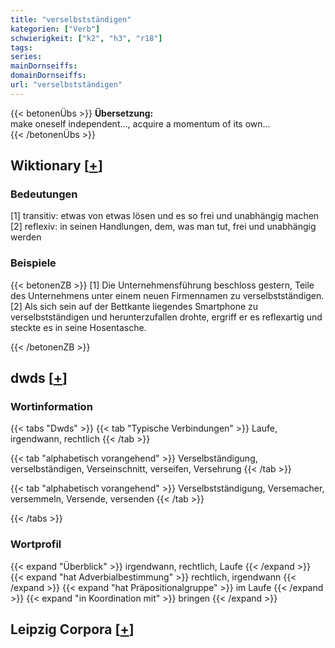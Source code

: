 ```yaml
---
title: "verselbstständigen"
kategorien: ["Verb"]
schwierigkeit: ["k2", "h3", "r18"]
tags:
series:
mainDornseiffs:
domainDornseiffs:
url: "verselbstständigen"
---
```


{{< betonenÜbs >}}
**Übersetzung:**  
make oneself independent..., acquire a momentum of its own...  
{{< /betonenÜbs >}}

## Wiktionary [[+](https://de.wiktionary.org/wiki/verselbstständigen)]

### Bedeutungen
[1] transitiv: etwas von etwas lösen und es so frei und unabhängig machen  
[2] reflexiv: in seinen Handlungen, dem, was man tut, frei und unabhängig werden  

### Beispiele
{{< betonenZB >}}
[1] Die Unternehmensführung beschloss gestern, Teile des Unternehmens unter einem neuen Firmennamen zu verselbstständigen.  
[2] Als sich sein auf der Bettkante liegendes Smartphone zu verselbstständigen und herunterzufallen drohte, ergriff er es reflexartig und steckte es in seine Hosentasche.  

{{< /betonenZB >}}


## dwds [[+](https://www.dwds.de/wb/verselbstständigen)]

### Wortinformation
{{< tabs "Dwds" >}}
{{< tab "Typische Verbindungen" >}}
Laufe, irgendwann, rechtlich
{{< /tab >}}

{{< tab "alphabetisch vorangehend" >}}
Verselbständigung, verselbständigen, Verseinschnitt, verseifen, Versehrung
{{< /tab >}}

{{< tab "alphabetisch vorangehend" >}}
Verselbstständigung, Versemacher, versemmeln, Versende, versenden
{{< /tab >}}

{{< /tabs >}}

### Wortprofil
{{< expand "Überblick" >}} irgendwann, rechtlich, Laufe {{< /expand >}}
{{< expand "hat Adverbialbestimmung" >}} rechtlich, irgendwann {{< /expand >}}
{{< expand "hat Präpositionalgruppe" >}} im Laufe {{< /expand >}}
{{< expand "in Koordination mit" >}} bringen {{< /expand >}}

## Leipzig Corpora [[+](https://corpora.uni-leipzig.de/en/res?word=verselbstständigen&corpusId=deu_newscrawl-public_2018)]

